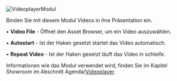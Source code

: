 ![VideoplayerModul](../img/Manager/Module/Videoplayer_Module.PNG) 

Binden Sie mit diesem Modul Videos in ihre Präsentation ein.

•    **Video File** - Öffnet den Asset Browser, um ein Video auszuwählen. 



•    **Autostart** - Ist der Haken gesetzt startet das Video automatisch. 



•    **Repeat Video** - Ist der Haken gesetzt läuft das Video in schleife. 


Informationen wie das Modul verwendet wird, finden Sie im Kapitel Showroom im Abschnitt Agenda/[Videoplayer](../031_agenda/#videoplayer).

